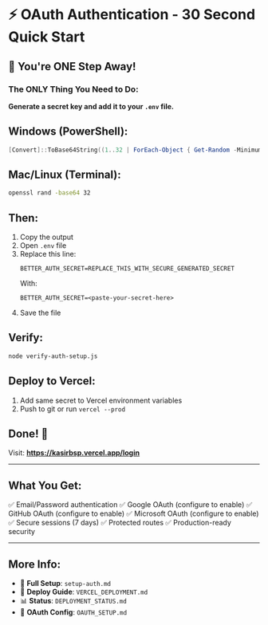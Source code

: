 # ⚡ OAuth Authentication - 30 Second Quick Start

## 🎯 You're ONE Step Away!

### The ONLY Thing You Need to Do:

**Generate a secret key and add it to your `.env` file.**

## Windows (PowerShell):
```powershell
[Convert]::ToBase64String((1..32 | ForEach-Object { Get-Random -Minimum 0 -Maximum 256 }))
```

## Mac/Linux (Terminal):
```bash
openssl rand -base64 32
```

## Then:
1. Copy the output
2. Open `.env` file
3. Replace this line:
   ```env
   BETTER_AUTH_SECRET=REPLACE_THIS_WITH_SECURE_GENERATED_SECRET
   ```
   With:
   ```env
   BETTER_AUTH_SECRET=<paste-your-secret-here>
   ```
4. Save the file

## Verify:
```bash
node verify-auth-setup.js
```

## Deploy to Vercel:
1. Add same secret to Vercel environment variables
2. Push to git or run `vercel --prod`

## Done! 🎉

Visit: **https://kasirbsp.vercel.app/login**

---

## What You Get:

✅ Email/Password authentication
✅ Google OAuth (configure to enable)
✅ GitHub OAuth (configure to enable)
✅ Microsoft OAuth (configure to enable)
✅ Secure sessions (7 days)
✅ Protected routes
✅ Production-ready security

---

## More Info:

- 📘 **Full Setup**: `setup-auth.md`
- 🚀 **Deploy Guide**: `VERCEL_DEPLOYMENT.md`
- 📊 **Status**: `DEPLOYMENT_STATUS.md`
- 🔐 **OAuth Config**: `OAUTH_SETUP.md`
